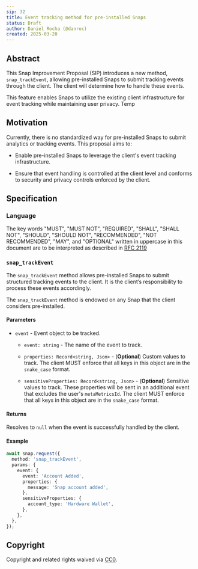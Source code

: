 ```yaml
---
sip: 32
title: Event tracking method for pre-installed Snaps
status: Draft
author: Daniel Rocha (@danroc)
created: 2025-03-20
---
```


## Abstract

This Snap Improvement Proposal (SIP) introduces a new method,
`snap_trackEvent`, allowing pre-installed Snaps to submit tracking events
through the client. The client will determine how to handle these events.

This feature enables Snaps to utilize the existing client infrastructure for
event tracking while maintaining user privacy. Temp

## Motivation

Currently, there is no standardized way for pre-installed Snaps to submit
analytics or tracking events. This proposal aims to:

- Enable pre-installed Snaps to leverage the client's event tracking
  infrastructure.

- Ensure that event handling is controlled at the client level and conforms to
  security and privacy controls enforced by the client.

## Specification

### Language

The key words "MUST", "MUST NOT", "REQUIRED", "SHALL", "SHALL NOT", "SHOULD",
"SHOULD NOT", "RECOMMENDED", "NOT RECOMMENDED", "MAY", and "OPTIONAL" written
in uppercase in this document are to be interpreted as described in [RFC
2119](https://www.ietf.org/rfc/rfc2119.txt)

### `snap_trackEvent`

The `snap_trackEvent` method allows pre-installed Snaps to submit structured
tracking events to the client. It is the client’s responsibility to process
these events accordingly.

The `snap_trackEvent` method is endowed on any Snap that the client considers
pre-installed.

#### Parameters

- `event` - Event object to be tracked.
  - `event: string` - The name of the event to track.

  - `properties: Record<string, Json>` - (**Optional**) Custom values to track.
    The client MUST enforce that all keys in this object are in the
    `snake_case` format.

  - `sensitiveProperties: Record<string, Json>` - (**Optional**) Sensitive
    values to track. These properties will be sent in an additional event that
    excludes the user's `metaMetricsId`. The client MUST enforce that all keys
    in this object are in the `snake_case` format.

#### Returns

Resolves to `null` when the event is successfully handled by the client.

#### Example

```typescript
await snap.request({
  method: 'snap_trackEvent',
  params: {
    event: {
      event: 'Account Added',
      properties: {
        message: 'Snap account added',
      },
      sensitiveProperties: {
        account_type: 'Hardware Wallet',
      },
    },
  },
});
```

## Copyright

Copyright and related rights waived via [CC0](../LICENSE).
